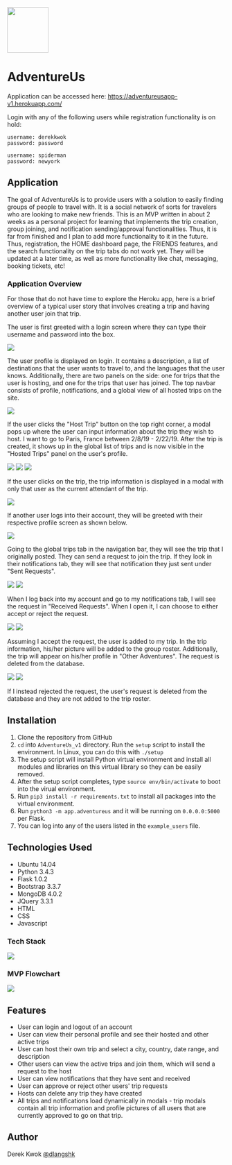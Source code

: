 <img src="https://raw.githubusercontent.com/dkwok94/AdventureUs_v1/master/app/static/icons/logo2.png" height="105" width="95">

# AdventureUs 
Application can be accessed here: https://adventureusapp-v1.herokuapp.com/

Login with any of the following users while registration functionality is on hold:

```
username: derekkwok
password: password

username: spiderman
password: newyork
```

## Application
The goal of AdventureUs is to provide users with a solution to easily finding groups of people to travel with. It is a social network of sorts for travelers who are looking to make new friends. This is an MVP written in about 2 weeks as a personal project for learning that implements the trip creation, group joining, and notification sending/approval functionalities. Thus, it is far from finished and I plan to add more functionality to it in the future. Thus, registration, the HOME dashboard page, the FRIENDS features, and the search functionality on the trip tabs do not work yet. They will be updated at a later time, as well as more functionality like chat, messaging, booking tickets, etc!

### Application Overview
For those that do not have time to explore the Heroku app, here is a brief overview of a typical user story that involves creating a trip and having another user join that trip.
  
The user is first greeted with a login screen where they can type their username and password into the box.
  
<img src="https://drive.google.com/uc?id=1gAciU2wYddq2TvcDaUKeu_fM2YrjXDoM"/>
  
The user profile is displayed on login. It contains a description, a list of destinations that the user wants to travel to, and the languages that the user knows. Additionally, there are two panels on the side: one for trips that the user is hosting, and one for the trips that user has joined. The top navbar consists of profile, notifications, and a global view of all hosted trips on the site.
  
<img src="https://drive.google.com/uc?id=1RNEN6pWDoXPTonSQ96GdLFRomNhAcBKZ"/>
  
If the user clicks the "Host Trip" button on the top right corner, a modal pops up where the user can input information about the trip they wish to host. I want to go to Paris, France between 2/8/19 - 2/22/19. After the trip is created, it shows up in the global list of trips and is now visible in the "Hosted Trips" panel on the user's profile.
  
<img src="https://drive.google.com/uc?id=1fQEyet8DUdz8qmjNXqYpuN2BNHAgsVpw"/>
<img src="https://drive.google.com/uc?id=1-33hk7LOFTm_La5MZCZMZAH1MdVxT1sx"/>
<img src="https://drive.google.com/uc?id=1hEB_6ZnM8qDwI7euh0zLYK_Nw7SrJjH1"/>
  
If the user clicks on the trip, the trip information is displayed in a modal with only that user as the current attendant of the trip.
  
<img src="https://drive.google.com/uc?id=1tYumls5HbwcXIUIgIvfA8rDxLBngrPfN"/>
  
If another user logs into their account, they will be greeted with their respective profile screen as shown below.
  
<img src="https://drive.google.com/uc?id=1PEUOXBDSihKdwSwobnN4Gnn_EZXY49Us"/>
  
Going to the global trips tab in the navigation bar, they will see the trip that I originally posted. They can send a request to join the trip. If they look in their notifications tab, they will see that notification they just sent under "Sent Requests".
  
<img src="https://drive.google.com/uc?id=1nU2ySmf46VyX8K1xxlN34K4Sikl6L_mV"/>
<img src="https://drive.google.com/uc?id=1lqz3LXHLdppSTooowoUPnKhSwO__71LV"/>
  
When I log back into my account and go to my notifications tab, I will see the request in "Received Requests". When I open it, I can choose to either accept or reject the request.
  
<img src="https://drive.google.com/uc?id=1C3nZElqh6tmmbornlUqo4HNqIZinlyk1"/>
<img src="https://drive.google.com/uc?id=1QNhDSjUYIYgs2PCKVNHfIj5AnqQt11sH"/>
  
Assuming I accept the request, the user is added to my trip. In the trip information, his/her picture will be added to the group roster. Additionally, the trip will appear on his/her profile in "Other Adventures". The request is deleted from the database.
  
<img src="https://drive.google.com/uc?id=1ThVTBf4j3FEM8uHDIUnJl79bjQGYZjgZ"/>
<img src="https://drive.google.com/uc?id=1190Wf7a19JYruy84_qFH8iXA5KgXeCpS"/>
  
If I instead rejected the request, the user's request is deleted from the database and they are not added to the trip roster.

## Installation
1. Clone the repository from GitHub
2. `cd` into `AdventureUs_v1` directory. Run the `setup` script to install the environment. In Linux, you can do this with `./setup`
3. The setup script will install Python virtual environment and install all modules and libraries on this virtual library so they can be easily removed.
4. After the setup script completes, type `source env/bin/activate` to boot into the virual environment.
5. Run `pip3 install -r requirements.txt` to install all packages into the virtual environment.
6. Run `python3 -m app.adventureus` and it will be running on `0.0.0.0:5000` per Flask.
7. You can log into any of the users listed in the `example_users` file.

## Technologies Used
* Ubuntu 14.04
* Python 3.4.3
* Flask 1.0.2
* Bootstrap 3.3.7
* MongoDB 4.0.2
* JQuery 3.3.1
* HTML
* CSS
* Javascript

### Tech Stack
<img src="https://raw.githubusercontent.com/dkwok94/AdventureUs_v1/master/tech_stack.PNG">

### MVP Flowchart
<img src="https://raw.githubusercontent.com/dkwok94/AdventureUs_v1/master/mvp_flowchart.PNG">

## Features
* User can login and logout of an account
* User can view their personal profile and see their hosted and other active trips
* User can host their own trip and select a city, country, date range, and description
* Other users can view the active trips and join them, which will send a request to the host
* User can view notifications that they have sent and received
* User can approve or reject other users' trip requests
* Hosts can delete any trip they have created
* All trips and notifications load dynamically in modals - trip modals contain all trip information and profile pictures of all users that are currently approved to go on that trip.

## Author
Derek Kwok [@dlangshk](https://twitter.com/dlangshk)
